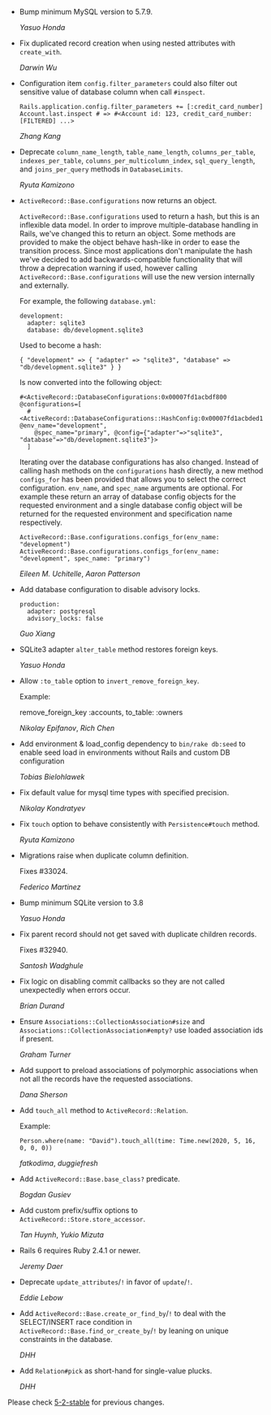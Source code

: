 *   Bump minimum MySQL version to 5.7.9.

    *Yasuo Honda*

*   Fix duplicated record creation when using nested attributes with `create_with`.

    *Darwin Wu*

*   Configuration item `config.filter_parameters` could also filter out sensitive value of database column when call `#inspect`.

    ```
    Rails.application.config.filter_parameters += [:credit_card_number]
    Account.last.inspect # => #<Account id: 123, credit_card_number: [FILTERED] ...>
    ```

    *Zhang Kang*

*   Deprecate `column_name_length`, `table_name_length`, `columns_per_table`,
    `indexes_per_table`, `columns_per_multicolumn_index`, `sql_query_length`,
    and `joins_per_query` methods in `DatabaseLimits`.

    *Ryuta Kamizono*

*   `ActiveRecord::Base.configurations` now returns an object.

    `ActiveRecord::Base.configurations` used to return a hash, but this
    is an inflexible data model. In order to improve multiple-database
    handling in Rails, we've changed this to return an object. Some methods
    are provided to make the object behave hash-like in order to ease the
    transition process. Since most applications don't manipulate the hash
    we've decided to add backwards-compatible functionality that will throw
    a deprecation warning if used, however calling `ActiveRecord::Base.configurations`
    will use the new version internally and externally.

    For example, the following `database.yml`:

    ```
    development:
      adapter: sqlite3
      database: db/development.sqlite3
    ```

    Used to become a hash:

    ```
    { "development" => { "adapter" => "sqlite3", "database" => "db/development.sqlite3" } }
    ```

    Is now converted into the following object:

    ```
    #<ActiveRecord::DatabaseConfigurations:0x00007fd1acbdf800 @configurations=[
      #<ActiveRecord::DatabaseConfigurations::HashConfig:0x00007fd1acbded10 @env_name="development",
        @spec_name="primary", @config={"adapter"=>"sqlite3", "database"=>"db/development.sqlite3"}>
      ]
    ```

    Iterating over the database configurations has also changed. Instead of
    calling hash methods on the `configurations` hash directly, a new method `configs_for` has
    been provided that allows you to select the correct configuration. `env_name`, and
    `spec_name` arguments are optional. For example these return an array of
    database config objects for the requested environment and a single database config object
    will be returned for the requested environment and specification name respectively.

    ```
    ActiveRecord::Base.configurations.configs_for(env_name: "development")
    ActiveRecord::Base.configurations.configs_for(env_name: "development", spec_name: "primary")
    ```

    *Eileen M. Uchitelle*, *Aaron Patterson*

*   Add database configuration to disable advisory locks.

    ```
    production:
      adapter: postgresql
      advisory_locks: false
    ```

    *Guo Xiang*

*   SQLite3 adapter `alter_table` method restores foreign keys.

    *Yasuo Honda*

*   Allow `:to_table` option to `invert_remove_foreign_key`.

    Example:

       remove_foreign_key :accounts, to_table: :owners

    *Nikolay Epifanov*, *Rich Chen*

*   Add environment & load_config dependency to `bin/rake db:seed` to enable
    seed load in environments without Rails and custom DB configuration

    *Tobias Bielohlawek*

*   Fix default value for mysql time types with specified precision.

    *Nikolay Kondratyev*

*   Fix `touch` option to behave consistently with `Persistence#touch` method.

    *Ryuta Kamizono*

*   Migrations raise when duplicate column definition.

    Fixes #33024.

    *Federico Martinez*

*   Bump minimum SQLite version to 3.8

    *Yasuo Honda*

*   Fix parent record should not get saved with duplicate children records.

    Fixes #32940.

    *Santosh Wadghule*

*   Fix logic on disabling commit callbacks so they are not called unexpectedly when errors occur.

    *Brian Durand*

*   Ensure `Associations::CollectionAssociation#size` and `Associations::CollectionAssociation#empty?`
    use loaded association ids if present.

    *Graham Turner*

*   Add support to preload associations of polymorphic associations when not all the records have the requested associations.

    *Dana Sherson*

*   Add `touch_all` method to `ActiveRecord::Relation`.

    Example:

        Person.where(name: "David").touch_all(time: Time.new(2020, 5, 16, 0, 0, 0))

    *fatkodima*, *duggiefresh*

*   Add `ActiveRecord::Base.base_class?` predicate.

    *Bogdan Gusiev*

*   Add custom prefix/suffix options to `ActiveRecord::Store.store_accessor`.

    *Tan Huynh*, *Yukio Mizuta*

*   Rails 6 requires Ruby 2.4.1 or newer.

    *Jeremy Daer*

*   Deprecate `update_attributes`/`!` in favor of `update`/`!`.

    *Eddie Lebow*

*   Add `ActiveRecord::Base.create_or_find_by`/`!` to deal with the SELECT/INSERT race condition in
    `ActiveRecord::Base.find_or_create_by`/`!` by leaning on unique constraints in the database.

    *DHH*

*   Add `Relation#pick` as short-hand for single-value plucks.

    *DHH*


Please check [5-2-stable](https://github.com/rails/rails/blob/5-2-stable/activerecord/CHANGELOG.md) for previous changes.
